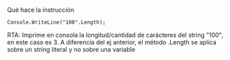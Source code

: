 Qué hace la instrucción 
```
Console.WriteLine("100".Length);
```

RTA: Imprime en consola la longitud/cantidad de carácteres del string "100", en este caso es 3. A diferencia del ej anterior,
el método .Length se aplica sobre un string literal y no sobre una variable